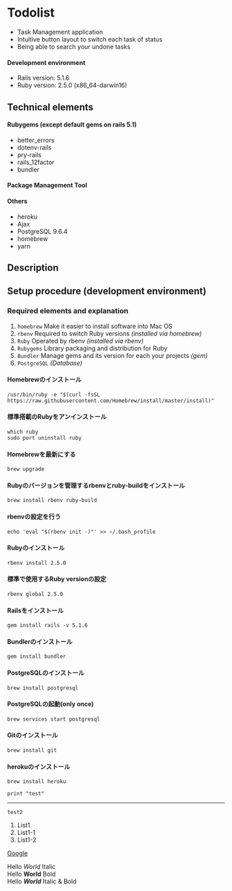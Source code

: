 # Todolist
* Task Management application
* Intuitive button layout to switch each task of status
* Being able to search your undone tasks

#### Development environment
* Rails version: 5.1.6
* Ruby version: 2.5.0 (x86_64-darwin16)

## Technical elements

#### Rubygems (except default gems on rails 5.1)
* better_errors
* dotenv-rails
* pry-rails
* rails_12factor
* bundler

#### Package Management Tool
#### Others
* heroku
* Ajax
* PostgreSQL 9.6.4
* homebrew
* yarn

## Description

## Setup procedure (development environment)

### Required elements and explanation

1. `homebrew` Make it easier to install software into Mac OS
2. `rbenv` Required to switch Ruby versions *(installed via homebrew)*
3. `Ruby` Operated by rbenv *(installed via rbenv)*
4. `Rubygems` Library packaging and distribution for Ruby
5. `Bundler` Manage gems and its version for each your projects *(gem)*
6. `PostgreSQL` *(Database)*


#### Homebrewのインストール
```
/usr/bin/ruby -e "$(curl -fsSL https://raw.githubusercontent.com/Homebrew/install/master/install)"
```

#### 標準搭載のRubyをアンインストール
```
which ruby  
sudo port uninstall ruby
```

#### Homebrewを最新にする
```
brew upgrade
```

#### Rubyのバージョンを管理するrbenvとruby-buildをインストール
```
brew install rbenv ruby-build
```

#### rbenvの設定を行う
```
echo 'eval "$(rbenv init -)"' >> ~/.bash_profile
```

#### Rubyのインストール
```
rbenv install 2.5.0
```

#### 標準で使用するRuby versionの設定
```
rbenv global 2.5.0
```

#### Railsをインストール
```
gem install rails -v 5.1.6
```

#### Bundlerのインストール
```
gem install bundler
```

#### PostgreSQLのインストール
```
brew install postgresql
```

#### PostgreSQLの起動(only once)
```
brew services start postgresql
```

#### Gitのインストール
```
brew install git
```

#### herokuのインストール
```
brew install heroku
```


```print "test" ```

***

`test2`

1. List1
  1. List1-1
  1. List1-2

  [Google](https://www.google.co.jp/)

  Hello *World* Italic  
  Hello **World** Bold  
  Hello ***World*** Italic & Bold
